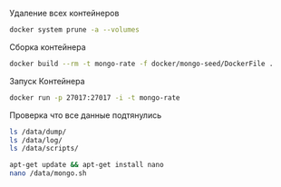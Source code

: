 Удаление всех контейнеров
```bash
docker system prune -a --volumes
```

Сборка контейнера
```bash
docker build --rm -t mongo-rate -f docker/mongo-seed/DockerFile .
```

Запуск Контейнера
```bash
docker run -p 27017:27017 -i -t mongo-rate
```

Проверка что все данные подтянулись
```bash
ls /data/dump/
ls /data/log/
ls /data/scripts/

apt-get update && apt-get install nano
nano /data/mongo.sh
```